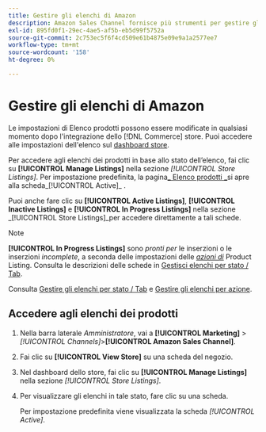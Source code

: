 ```yaml
---
title: Gestire gli elenchi di Amazon
description: Amazon Sales Channel fornisce più strumenti per gestire gli elenchi Amazon dall’amministratore Commerce.
exl-id: 895fd0f1-29ec-4ae5-af5b-eb5d99f5752a
source-git-commit: 2c753ec5f6f4cd509e61b4875e09e9a1a2577ee7
workflow-type: tm+mt
source-wordcount: '158'
ht-degree: 0%

---
```


# Gestire gli elenchi di Amazon

Le impostazioni di Elenco prodotti possono essere modificate in qualsiasi momento dopo l&#39;integrazione dello [!DNL Commerce] store. Puoi accedere alle impostazioni dell&#39;elenco sul [dashboard store](./amazon-store-dashboard.md).

Per accedere agli elenchi dei prodotti in base allo stato dell’elenco, fai clic su **[!UICONTROL Manage Listings]** nella sezione _[!UICONTROL Store Listings]_. Per impostazione predefinita, la pagina[_ Elenco prodotti _](./managing-listings-by-tab.md)si apre alla scheda_[!UICONTROL Active]_ .

Puoi anche fare clic su **[!UICONTROL Active Listings]**, **[!UICONTROL Inactive Listings]** e **[!UICONTROL In Progress Listings]** nella sezione _[!UICONTROL Store Listings]_per accedere direttamente a tali schede.

>[!NOTE]
>
>**[!UICONTROL In Progress Listings]** sono  _pronti per_ le inserzioni o le inserzioni  _incomplete_, a seconda delle impostazioni delle  [_azioni di_](./product-listing-actions.md) Product Listing. Consulta le descrizioni delle schede in [Gestisci elenchi per stato / Tab](./managing-listings-by-tab.md).

Consulta [Gestire gli elenchi per stato / Tab](./managing-listings-by-tab.md) e [Gestire gli elenchi per azione](./managing-listings-by-action.md).

## Accedere agli elenchi dei prodotti

1. Nella barra laterale _Amministratore_, vai a **[!UICONTROL Marketing]** > _[!UICONTROL Channels]_>**[!UICONTROL Amazon Sales Channel]**.

1. Fai clic su **[!UICONTROL View Store]** su una scheda del negozio.

1. Nel dashboard dello store, fai clic su **[!UICONTROL Manage Listings]** nella sezione _[!UICONTROL Store Listings]_.

1. Per visualizzare gli elenchi in tale stato, fare clic su una scheda.

   Per impostazione predefinita viene visualizzata la scheda _[!UICONTROL Active]_.
